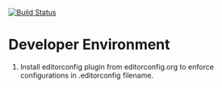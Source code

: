 [![Build Status](https://travis-ci.org/livelifelively/devStarterKit.svg?branch=master)](https://travis-ci.org/livelifelively/devStarterKit)

# Developer Environment

1. Install editorconfig plugin from editorconfig.org to enforce configurations in .editorconfig filename.
